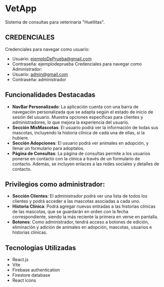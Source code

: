 # VetApp
Sistema de consultas para veterinaria "Huellitas". 

## CREDENCIALES
Credenciales para navegar como usuario: 
 - Usuario: ejemploDePrueba@gmail.com
 - Contraseña: ejemplodeprueba
Credenciales para navegar como Administrador:
 - Usuario: admin@gmail.com
 - Contraseña: administrador

## Funcionalidades Destacadas
- **NavBar Personalizado**: La aplicación cuenta con una barra de navegación personalizada que se adapta según el estado de inicio de sesión del usuario. Muestra opciones específicas para clientes y administradores, lo que mejora la experiencia del usuario.
- **Sección MisMascotas**: El usuario podrá ver la información de todas sus mascotas, incluyendo la historia clínica de cada una de ellas, si la hubiere.
- **Sección Adopciones**: El usuario podrá ver animales en adopción, y llenar un formulario para adoptalos.    
- **Página de Consultas**: La página de consultas permite a los usuarios ponerse en contacto con la clínica a través de un formulario de contacto. Además, se incluyen enlaces a las redes sociales y detalles de contacto.
## Privilegios como administrador: 
- **Sección Clientes**: El administrador podrá ver una lista de todos los clientes y podrá acceder a las mascotas asociadas a cada uno.
- **Historia Clínica**: Podrá agregar nuevas entradas a las historias clínicas de las mascotas, que se guardarán en orden con la fecha correspondiente, siendo la más reciente la primera en verse en pantalla. 
- **Botones**: Como administrador, tendrá acceso a botones de edición, eliminación y adición de animales en adopción, mascotas, usuarios e historias clínicas.

## Tecnologías Utilizadas

- React.js
- Vite
- Firebase authentication
- Firestore database
- React icons


